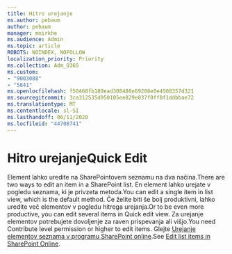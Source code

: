 ```yaml
---
title: Hitro urejanje
ms.author: pebaum
author: pebaum
manager: mnirkhe
ms.audience: Admin
ms.topic: article
ROBOTS: NOINDEX, NOFOLLOW
localization_priority: Priority
ms.collection: Adm_O365
ms.custom:
- "9003088"
- "5841"
ms.openlocfilehash: f50468fb189ead308488e69288e0e4508357d321
ms.sourcegitcommit: 3ca312535d950105ee829e037f0ff8f1ddbbae72
ms.translationtype: MT
ms.contentlocale: sl-SI
ms.lasthandoff: 06/11/2020
ms.locfileid: "44708741"
---
```

# <a name="quick-edit"></a><span data-ttu-id="dfdc2-102">Hitro urejanje</span><span class="sxs-lookup"><span data-stu-id="dfdc2-102">Quick Edit</span></span>

<span data-ttu-id="dfdc2-103">Element lahko uredite na SharePointovem seznamu na dva načina.</span><span class="sxs-lookup"><span data-stu-id="dfdc2-103">There are two ways to edit an item in a SharePoint list.</span></span> <span data-ttu-id="dfdc2-104">En element lahko urejate v pogledu seznama, ki je privzeta metoda.</span><span class="sxs-lookup"><span data-stu-id="dfdc2-104">You can edit a single item in list view, which is the default method.</span></span> <span data-ttu-id="dfdc2-105">Če želite biti še bolj produktivni, lahko uredite več elementov v pogledu hitrega urejanja.</span><span class="sxs-lookup"><span data-stu-id="dfdc2-105">Or to be even more productive, you can edit several items in Quick edit view.</span></span> <span data-ttu-id="dfdc2-106">Za urejanje elementov potrebujete dovoljenje za raven prispevanja ali višjo.</span><span class="sxs-lookup"><span data-stu-id="dfdc2-106">You need Contribute level permission or higher to edit items.</span></span> <span data-ttu-id="dfdc2-107">Glejte [Urejanje elementov seznama v programu SharePoint online](https://support.microsoft.com/office/dac1a1c3-a80b-4082-ba57-715cf613d0f7).</span><span class="sxs-lookup"><span data-stu-id="dfdc2-107">See [Edit list items in SharePoint Online](https://support.microsoft.com/office/dac1a1c3-a80b-4082-ba57-715cf613d0f7).</span></span>
